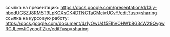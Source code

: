 ссылка на презентацию: https://docs.google.com/presentation/d/13iy-hbodUGSZJ8RM5T9LpKGXsCK4DTNCTaGMcivUCvY/edit?usp=sharing
ссылка на курсовую работу: https://docs.google.com/document/d/1yOwU4f5EIhVOHWb8G3cW29QvgwRCJLewJiCycooTZkc/edit?usp=sharing
